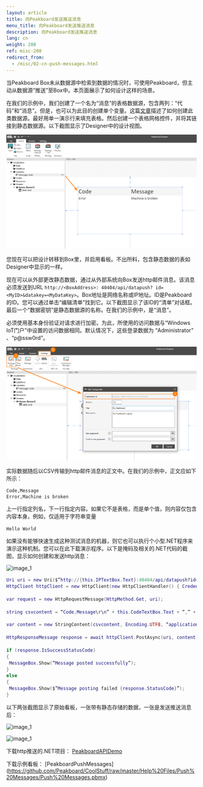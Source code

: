 ```yaml
---
layout: article
title: 向Peakboard发送推送消息
menu_title: 向Peakboard发送推送消息
description: 向Peakboard发送推送消息
lang: cn
weight: 200
ref: misc-200
redirect_from:
  - /misc/02-cn-push-messages.html
---
```


当Peakboard Box未从数据源中检索到数据的情况时，可使用Peakboard，但主动从数据源“推送”至Box中。本页面展示了如何设计这样的场景。

在我们的示例中，我们创建了一个名为“消息”的表格数据源，包含两列：“代码”和“消息”。但是，也可以为此目的创建单个变量。这篇[文章](/data_sources/01-cn-variables.html)描述了如何创建此类数据源。最好用单一演示行来填充表格。然后创建一个表格网格控件，并将其链接到静态数据源。以下截图显示了Designer中的设计视图。


![image_1](/assets/images/misc/push/MiscPushMessage01.png)

您现在可以把设计转移到Box里，并启用看板。不出所料，包含静态数据的表如Designer中显示的一样。

现在可以从外部更改静态数据，通过从外部系统向Box发送http邮件消息。该消息必须发送到URL `http://<BoxAddress>: 40404/api/datapush? id=<MyID>&datakey=<MyDataKey>`。Box地址是网络名称或IP地址。ID是Peakboard的ID。您可以通过单击“编辑清单”找到它。以下截图显示了该ID的“清单”对话框。最后一个“数据密钥”是静态数据源的名称。在我们的示例中，是“消息”。

必须使用基本身份验证对请求进行加密。为此，所使用的访问数据与“Windows IoT门户”中设置的访问数据相同。默认情况下，这些登录数据为 “Administrator” 、“p@ssw0rd”。

![image_1](/assets/images/misc/push/MiscPushMessage02.png)

实际数据随后以CSV传输到http邮件消息的正文中。在我们的示例中，正文应如下所示：

```
Code,Message
Error,Machine is broken
```

上一行指定列名，下一行指定内容。如果它不是表格，而是单个值，则内容仅包含内容本身。例如，仅适用于字符串变量

`Hello World`

如果没有能够快速生成这种测试消息的机器，则它也可以执行个小型.NET程序来演示这种机制。您可以在此下载演示程序。以下是掩码及相关的.NET代码的截图，显示如何创建和发送http消息：

![image_1](/assets/images/misc/push/MiscPushMessage03.png)

```Lua
Uri uri = new Uri($”http://{this.IPTextBox.Text}:40404/api/datapush?id={this.IdTextBox.Text}&datakey=messages”);
HttpClient httpClient = new HttpClient(new HttpClientHandler() { Credentials = new NetworkCredential(this.UserTextBox.Text, this.PasswordTextBox.Password) });

var request = new HttpRequestMessage(HttpMethod.Get, uri);

string csvcontent = “Code,Message\r\n” + this.CodeTextBox.Text + “,” + this.MessageTextBox.Text;

var content = new StringContent(csvcontent, Encoding.UTF8, “application/csv”);

HttpResponseMessage response = await httpClient.PostAsync(uri, content);

if (response.IsSuccessStatusCode)
{
 MessageBox.Show(“Message posted successfully”);
}
else
{
 MessageBox.Show($”Message posting failed {response.StatusCode}”);
}

```
以下两张截图显示了原始看板，一张带有静态存储的数据，一张是发送推送消息后：

![image_1](/assets/images/misc/push/MiscPushMessage04.jpg)

![image_1](/assets/images/misc/push/MiscPushMessage05.jpg)

下载http推送的.NET项目：
[PeakboardAPIDemo](https://github.com/Peakboard/CoolStuff/raw/master/Help%20Files/Push%20Messages/PeakboardAPIDemo.zip)

下载示例看板：
[PeakboardPushMessages] (https://github.com/Peakboard/CoolStuff/raw/master/Help%20Files/Push%20Messages/Push%20Messages.pbmx)
